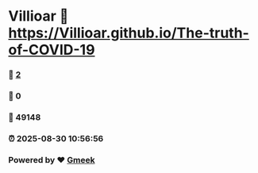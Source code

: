 # Villioar :link: https://Villioar.github.io/The-truth-of-COVID-19 
### :page_facing_up: [2](https://Villioar.github.io/The-truth-of-COVID-19/tag.html) 
### :speech_balloon: 0 
### :hibiscus: 49148 
### :alarm_clock: 2025-08-30 10:56:56 
### Powered by :heart: [Gmeek](https://github.com/Meekdai/Gmeek)
